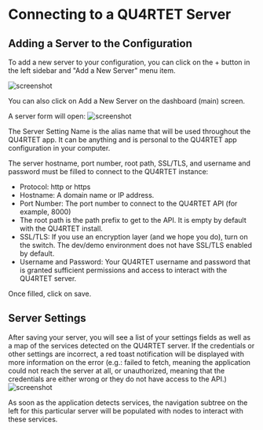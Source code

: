 # Connecting to a QU4RTET Server

## Adding a Server to the Configuration

To add a new server to your configuration, you can click on the + button in the left sidebar and "Add a New Server" menu item.

![screenshot](https://gitlab.com/lduros/quartet-ui/raw/master/docs/screenshots/add-server/1.png)

You can also click on Add a New Server on the dashboard (main) screen.

A server form will open:
![screenshot](https://gitlab.com/lduros/quartet-ui/raw/master/docs/screenshots/add-server/4.png)

The Server Setting Name is the alias name that will be used throughout the QU4RTET app. It can be anything and is personal to the QU4RTET app configuration in your computer.

The server hostname, port number, root path, SSL/TLS, and username and password must be filled to connect to the QU4RTET instance:

* Protocol: http or https
* Hostname: A domain name or IP address.
* Port Number: The port number to connect to the QU4RTET API (for example, 8000)
* The root path is the path prefix to get to the API. It is empty by default with the QU4RTET install.
* SSL/TLS: If you use an encryption layer (and we hope you do), turn on the switch. The dev/demo environment does not have SSL/TLS enabled by default.
* Username and Password: Your QU4RTET username and password that is granted sufficient permissions and access to interact with the QU4RTET server.

Once filled, click on save.

## Server Settings

After saving your server, you will see a list of your settings fields as well as a map of the services detected on the QU4RTET server. If the credentials or other settings are incorrect, a red toast notification will be displayed with more information on the error (e.g.: failed to fetch, meaning the application could not reach the server at all, or unauthorized, meaning that the credentials are either wrong or they do not have access to the API.)
![screenshot](https://gitlab.com/lduros/quartet-ui/raw/master/docs/screenshots/add-server/5.png)

As soon as the application detects services, the navigation subtree on the left for this particular server will be populated with nodes to interact with these services.

